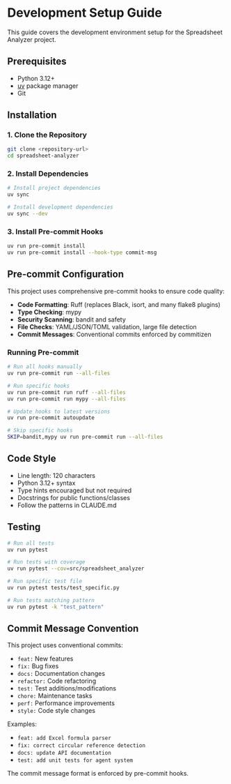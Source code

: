 # Development Setup Guide

This guide covers the development environment setup for the Spreadsheet Analyzer project.

## Prerequisites

- Python 3.12+
- [uv](https://github.com/astral-sh/uv) package manager
- Git

## Installation

### 1. Clone the Repository

```bash
git clone <repository-url>
cd spreadsheet-analyzer
```

### 2. Install Dependencies

```bash
# Install project dependencies
uv sync

# Install development dependencies
uv sync --dev
```

### 3. Install Pre-commit Hooks

```bash
uv run pre-commit install
uv run pre-commit install --hook-type commit-msg
```

## Pre-commit Configuration

This project uses comprehensive pre-commit hooks to ensure code quality:

- **Code Formatting**: Ruff (replaces Black, isort, and many flake8 plugins)
- **Type Checking**: mypy
- **Security Scanning**: bandit and safety
- **File Checks**: YAML/JSON/TOML validation, large file detection
- **Commit Messages**: Conventional commits enforced by commitizen

### Running Pre-commit

```bash
# Run all hooks manually
uv run pre-commit run --all-files

# Run specific hooks
uv run pre-commit run ruff --all-files
uv run pre-commit run mypy --all-files

# Update hooks to latest versions
uv run pre-commit autoupdate

# Skip specific hooks
SKIP=bandit,mypy uv run pre-commit run --all-files
```

## Code Style

- Line length: 120 characters
- Python 3.12+ syntax
- Type hints encouraged but not required
- Docstrings for public functions/classes
- Follow the patterns in CLAUDE.md

## Testing

```bash
# Run all tests
uv run pytest

# Run tests with coverage
uv run pytest --cov=src/spreadsheet_analyzer

# Run specific test file
uv run pytest tests/test_specific.py

# Run tests matching pattern
uv run pytest -k "test_pattern"
```

## Commit Message Convention

This project uses conventional commits:

- `feat:` New features
- `fix:` Bug fixes
- `docs:` Documentation changes
- `refactor:` Code refactoring
- `test:` Test additions/modifications
- `chore:` Maintenance tasks
- `perf:` Performance improvements
- `style:` Code style changes

Examples:

- `feat: add Excel formula parser`
- `fix: correct circular reference detection`
- `docs: update API documentation`
- `test: add unit tests for agent system`

The commit message format is enforced by pre-commit hooks.
